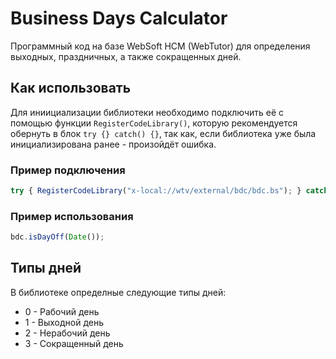 # Business Days Calculator
Программный код на базе WebSoft HCM (WebTutor) для определения выходных, праздничных, а также сокращенных дней.

## Как использовать
Для иниициализации библиотеки необходимо подключить её с помощью функции `RegisterCodeLibrary()`, которую рекомендуется обернуть в блок `try {} catch() {}`, так как, если библиотека уже была инициализирована ранее - произойдёт ошибка.

### Пример подключения
```javascript
try { RegisterCodeLibrary("x-local://wtv/external/bdc/bdc.bs"); } catch(err) {}
```

### Пример использования
```javascript
bdc.isDayOff(Date());
```

## Типы дней
В библиотеке определные следующие типы дней:
* 0 - Рабочий день
* 1 - Выходной день
* 2 - Нерабочий день
* 3 - Сокращенный день
